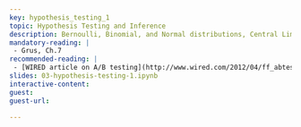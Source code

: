 ```yaml
---
key: hypothesis_testing_1
topic: Hypothesis Testing and Inference
description: Bernoulli, Binomial, and Normal distributions, Central Limit Theorem, and Introduction to Hypothesis Testing. 
mandatory-reading: |
 - Grus, Ch.7
recommended-reading: |
 - [WIRED article on A/B testing](http://www.wired.com/2012/04/ff_abtesting/)
slides: 03-hypothesis-testing-1.ipynb
interactive-content:
guest:
guest-url:

---
```






